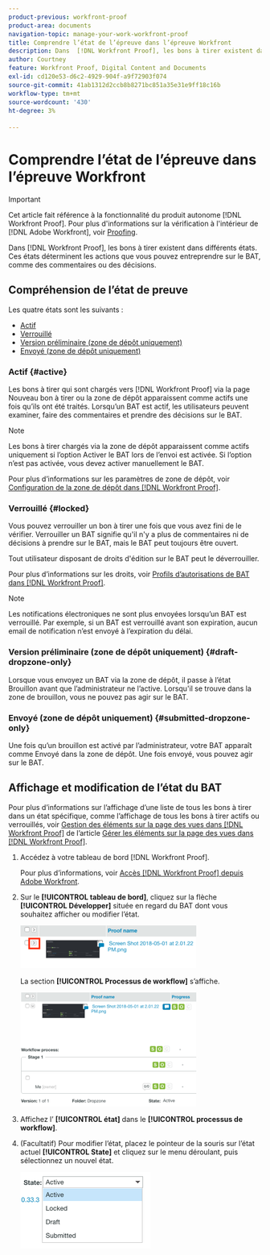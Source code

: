 ```yaml
---
product-previous: workfront-proof
product-area: documents
navigation-topic: manage-your-work-workfront-proof
title: Comprendre l’état de l’épreuve dans l’épreuve Workfront
description: Dans  [!DNL Workfront Proof], les bons à tirer existent dans différents états. Ces états déterminent les actions que vous pouvez entreprendre sur le BAT, comme des commentaires ou des décisions.
author: Courtney
feature: Workfront Proof, Digital Content and Documents
exl-id: cd120e53-d6c2-4929-904f-a9f72903f074
source-git-commit: 41ab1312d2ccb8b8271bc851a35e31e9ff18c16b
workflow-type: tm+mt
source-wordcount: '430'
ht-degree: 3%

---
```


# Comprendre l’état de l’épreuve dans l’épreuve Workfront

>[!IMPORTANT]
>
>Cet article fait référence à la fonctionnalité du produit autonome [!DNL Workfront Proof]. Pour plus d&#39;informations sur la vérification à l&#39;intérieur de [!DNL Adobe Workfront], voir [Proofing](../../../review-and-approve-work/proofing/proofing.md).

Dans [!DNL Workfront Proof], les bons à tirer existent dans différents états. Ces états déterminent les actions que vous pouvez entreprendre sur le BAT, comme des commentaires ou des décisions.

## Compréhension de l’état de preuve

Les quatre états sont les suivants :

* [Actif](#active)
* [Verrouillé](#locked)
* [Version préliminaire (zone de dépôt uniquement)](#draft-dropzone-only)
* [Envoyé (zone de dépôt uniquement)](#submitted-dropzone-only)

### Actif {#active}

Les bons à tirer qui sont chargés vers [!DNL Workfront Proof] via la page Nouveau bon à tirer ou la zone de dépôt apparaissent comme actifs une fois qu’ils ont été traités. Lorsqu’un BAT est actif, les utilisateurs peuvent examiner, faire des commentaires et prendre des décisions sur le BAT.

>[!NOTE]
>
>Les bons à tirer chargés via la zone de dépôt apparaissent comme actifs uniquement si l’option Activer le BAT lors de l’envoi est activée. Si l’option n’est pas activée, vous devez activer manuellement le BAT.

Pour plus d’informations sur les paramètres de zone de dépôt, voir [Configuration de la zone de dépôt dans [!DNL Workfront Proof]](../../../workfront-proof/wp-acct-admin/account-settings/configure-dropzone-in-wp.md).

### Verrouillé {#locked}

Vous pouvez verrouiller un bon à tirer une fois que vous avez fini de le vérifier. Verrouiller un BAT signifie qu&#39;il n&#39;y a plus de commentaires ni de décisions à prendre sur le BAT, mais le BAT peut toujours être ouvert.

Tout utilisateur disposant de droits d&#39;édition sur le BAT peut le déverrouiller.

Pour plus d’informations sur les droits, voir [Profils d’autorisations de BAT dans [!DNL Workfront Proof]](../../../workfront-proof/wp-acct-admin/account-settings/proof-perm-profiles-in-wp.md).

>[!NOTE]
>
>Les notifications électroniques ne sont plus envoyées lorsqu’un BAT est verrouillé. Par exemple, si un BAT est verrouillé avant son expiration, aucun email de notification n’est envoyé à l’expiration du délai.

### Version préliminaire (zone de dépôt uniquement) {#draft-dropzone-only}

Lorsque vous envoyez un BAT via la zone de dépôt, il passe à l’état Brouillon avant que l’administrateur ne l’active. Lorsqu&#39;il se trouve dans la zone de brouillon, vous ne pouvez pas agir sur le BAT.

### Envoyé (zone de dépôt uniquement) {#submitted-dropzone-only}

Une fois qu’un brouillon est activé par l’administrateur, votre BAT apparaît comme Envoyé dans la zone de dépôt. Une fois envoyé, vous pouvez agir sur le BAT.

## Affichage et modification de l’état du BAT

Pour plus d’informations sur l’affichage d’une liste de tous les bons à tirer dans un état spécifique, comme l’affichage de tous les bons à tirer actifs ou verrouillés, voir [Gestion des éléments sur la page des vues dans [!DNL Workfront Proof]](../../../workfront-proof/wp-work-proofsfiles/manage-your-work/manage-items-on-views-page.md) de l’article [Gérer les éléments sur la page des vues dans [!DNL Workfront Proof]](../../../workfront-proof/wp-work-proofsfiles/manage-your-work/manage-items-on-views-page.md).

1. Accédez à votre tableau de bord [!DNL Workfront Proof].

   Pour plus d’informations, voir [Accès [!DNL Workfront Proof]  depuis Adobe Workfront](../../../review-and-approve-work/proofing/managing-proofs-within-workfront/access-wf-proof-in-workfront.md).

1. Sur le **[!UICONTROL tableau de bord]**, cliquez sur la flèche **[!UICONTROL Développer]** située en regard du BAT dont vous souhaitez afficher ou modifier l’état.

   ![](assets/screen-shot-2018-05-02-at-11.31.29-am-350x85.png)

   La section **[!UICONTROL Processus de workflow]** s’affiche.

   ![](assets/screen-shot-2018-05-02-at-11.33.20-am-350x226.png)

1. Affichez l’ **[!UICONTROL état]** dans le **[!UICONTROL processus de workflow]**.

1. (Facultatif) Pour modifier l’état, placez le pointeur de la souris sur l’état actuel **[!UICONTROL State]** et cliquez sur le menu déroulant, puis sélectionnez un nouvel état.

   ![](assets/screen-shot-2018-05-02-at-11.35.30-am.png)
